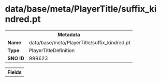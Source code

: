 <h1>data/base/meta/PlayerTitle/suffix_kindred.pt</h1><table><tr><th colspan="100%">Metadata</th></tr><tr><td><b>Name</b></td><td>data/base/meta/PlayerTitle/suffix_kindred.pt</td></tr><tr><td><b>Type</b></td><td>PlayerTitleDefinition</td></tr><tr><td><b>SNO ID</b></td><td>999623</td></tr></table>

<table><tr><th colspan="100%">Fields</th></tr></table>

